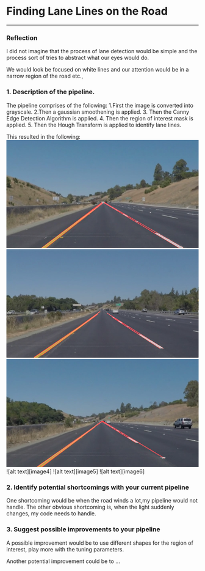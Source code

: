 # **Finding Lane Lines on the Road** 

[//]: # (Image References)

[image1]: ./test_images/whiteCarLaneSwitch_after.jpg 
[image2]: ./test_images/solidYellowLeft_after.jpg
[image3]: ./test_images/solidYellowCurve_after.jpg
[image1]: ./test_images/solidYellowCurve2_after.jpg
[image1]: ./test_images/solidWhiteRight_after.jpg
[image1]: ./test_images/solidWhiteCurve_after.jpg
---

### Reflection

I did not imagine that the process of lane detection would be simple and the process sort of tries to abstract what our eyes would do.

We would look be focused on white lines and our attention would be in a narrow region of the road etc.,

### 1. Description of the pipeline. 

The pipeline comprises of the following:
1.First the image is converted into grayscale.
2.Then a gaussian smoothening is applied.
3. Then the Canny Edge Detection Algorithm is applied.
4. Then the region of interest mask is applied.
5. Then the Hough Transform is applied to identify lane lines.


This resulted in the following:
![alt text][image1]
![alt text][image2]
![alt text][image3]
![alt text][image4]
![alt text][image5]
![alt text][image6]


### 2. Identify potential shortcomings with your current pipeline


One shortcoming would be when the road winds a lot,my pipeline would not handle.
The other obvious shortcoming is, when the light suddenly changes, my code needs to handle.


### 3. Suggest possible improvements to your pipeline

A possible improvement would be to use different shapes for the region of interest, play more with the tuning parameters. 

Another potential improvement could be to ...
